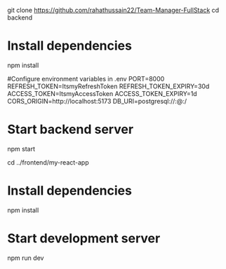 git clone https://github.com/rahathussain22/Team-Manager-FullStack
cd backend

# Install dependencies
npm install

#Configure environment variables in .env
PORT=8000
REFRESH_TOKEN=ItsmyRefreshToken
REFRESH_TOKEN_EXPIRY=30d
ACCESS_TOKEN=ItsmyAccessToken
ACCESS_TOKEN_EXPIRY=1d
CORS_ORIGIN=http://localhost:5173
DB_URI=postgresql://<username>:<password>@<host>:<port>/<database>

# Start backend server
npm start


cd ../frontend/my-react-app

# Install dependencies
npm install

# Start development server
npm run dev
